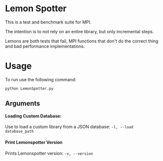 # Lemon Spotter
This is a test and benchmark suite for MPI.

The intention is to not rely on an entire library, but only incremental steps.

Lemons are both tests that fail, MPI functions that don't do the correct thing and 
bad performance implementations.


# Usage 

To run use the following command: 
```
python LemonSpotter.py
```

## Arguments

#### Loading Custom Database:
Use to load a  custom library from a JSON database:
```-l, --load database_path```

#### Print Lemonspotter Version
Prints Lemonspotter version:
```-v, --version```


